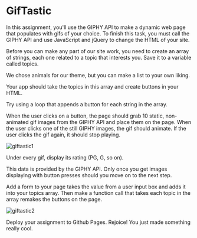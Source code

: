 # GifTastic
In this assignment, you'll use the GIPHY API to make a dynamic web page that populates with gifs of your choice. To finish this task, you must call the GIPHY API and use JavaScript and jQuery to change the HTML of your site.

Before you can make any part of our site work, you need to create an array of strings, each one related to a topic that interests you. Save it to a variable called topics.


We chose animals for our theme, but you can make a list to your own liking.



Your app should take the topics in this array and create buttons in your HTML.


Try using a loop that appends a button for each string in the array.


When the user clicks on a button, the page should grab 10 static, non-animated gif images from the GIPHY API and place them on the page.
When the user clicks one of the still GIPHY images, the gif should animate. If the user clicks the gif again, it should stop playing.

![giftastic1](https://user-images.githubusercontent.com/30394249/38773203-2ccff67a-4004-11e8-89ef-2062bd2381d8.jpg)

Under every gif, display its rating (PG, G, so on).


This data is provided by the GIPHY API.
Only once you get images displaying with button presses should you move on to the next step.


Add a form to your page takes the value from a user input box and adds it into your topics array. Then make a function call that takes each topic in the array remakes the buttons on the page.

![giftastic2](https://user-images.githubusercontent.com/30394249/38773220-81b938ea-4004-11e8-84d0-bf7ae54ef8c9.jpg)



Deploy your assignment to Github Pages.
Rejoice! You just made something really cool.
